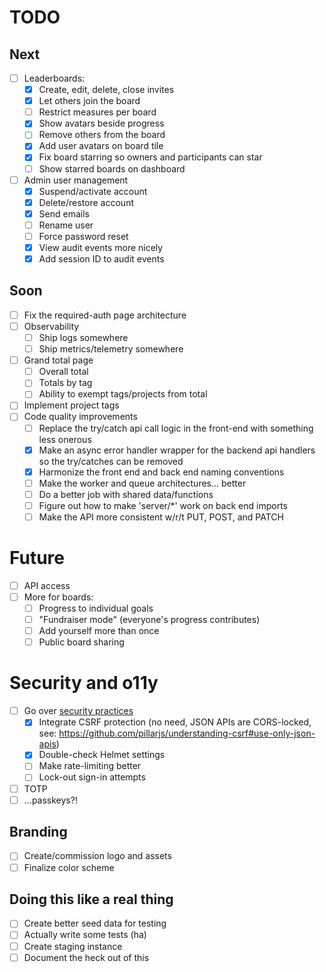 # TODO

## Next
- [ ] Leaderboards:
  - [X] Create, edit, delete, close invites
  - [X] Let others join the board
  - [ ] Restrict measures per board
  - [X] Show avatars beside progress
  - [ ] Remove others from the board
  - [X] Add user avatars on board tile
  - [X] Fix board starring so owners and participants can star
  - [ ] Show starred boards on dashboard
- [ ] Admin user management
  - [X] Suspend/activate account
  - [X] Delete/restore account
  - [X] Send emails
  - [ ] Rename user
  - [ ] Force password reset
  - [X] View audit events more nicely
  - [X] Add session ID to audit events

## Soon
- [ ] Fix the required-auth page architecture
- [ ] Observability
  - [ ] Ship logs somewhere
  - [ ] Ship metrics/telemetry somewhere
- [ ] Grand total page
  - [ ] Overall total
  - [ ] Totals by tag
  - [ ] Ability to exempt tags/projects from total
- [ ] Implement project tags
- [ ] Code quality improvements
  - [ ] Replace the try/catch api call logic in the front-end with something less onerous
  - [X] Make an async error handler wrapper for the backend api handlers so the try/catches can be removed
  - [X] Harmonize the front end and back end naming conventions
  - [ ] Make the worker and queue architectures... better
  - [ ] Do a better job with shared data/functions
  - [ ] Figure out how to make 'server/*' work on back end imports
  - [ ] Make the API more consistent w/r/t PUT, POST, and PATCH

# Future
- [ ] API access
- [ ] More for boards:
  - [ ] Progress to individual goals
  - [ ] "Fundraiser mode" (everyone's progress contributes)
  - [ ] Add yourself more than once
  - [ ] Public board sharing

# Security and o11y
- [ ] Go over [security practices](https://blog.risingstack.com/node-js-security-checklist/)
  - [X] Integrate CSRF protection (no need, JSON APIs are CORS-locked, see: https://github.com/pillarjs/understanding-csrf#use-only-json-apis)
  - [X] Double-check Helmet settings
  - [ ] Make rate-limiting better
  - [ ] Lock-out sign-in attempts
- [ ] TOTP
- [ ] ...passkeys?!

## Branding
- [ ] Create/commission logo and assets
- [ ] Finalize color scheme

## Doing this like a real thing
- [ ] Create better seed data for testing
- [ ] Actually write some tests (ha)
- [ ] Create staging instance
- [ ] Document the heck out of this
